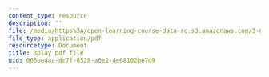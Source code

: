 ```yaml
---
content_type: resource
description: ''
file: /media/https%3A/open-learning-course-data-rc.s3.amazonaws.com/3-091sc-introduction-to-solid-state-chemistry-fall-2010/066be4aadc7f8528a6e24e68102be7d9_IKJJ1SiMbjg.pdf
file_type: application/pdf
resourcetype: Document
title: 3play pdf file
uid: 066be4aa-dc7f-8528-a6e2-4e68102be7d9
---
```

